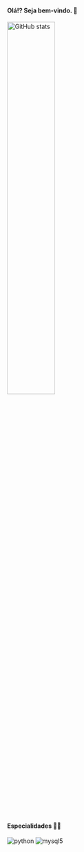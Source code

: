 #### Olá!? Seja bem-vindo. 👋

<img width="47%" alt="GitHub stats" src="https://github-readme-stats.vercel.app/api?username=jaylsonalves&show_icons=true&theme=transparent"> 

#### Especialidades 👨‍💻
<div style="display: inline_block">
    <img text-align="center" alt="python" src="https://img.shields.io/badge/Python-14354C?style=for-the-badge&logo=python&logoColor=white">
    <img text-align="center" alt="mysql5" src="https://img.shields.io/badge/MySQL-00000F?style=for-the-badge&logo=mysql&logoColor=white">
</div>

